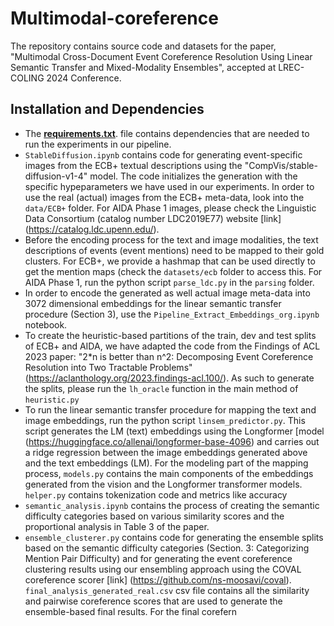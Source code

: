 # Multimodal-coreference
The repository contains source code and datasets for the paper, "Multimodal Cross-Document Event Coreference Resolution Using Linear Semantic Transfer and Mixed-Modality Ensembles", accepted at LREC-COLING 2024 Conference. 
## Installation and Dependencies 
- The [**requirements.txt**](./requirements.txt). file contains dependencies that are needed to run the experiments in our pipeline. 
- `StableDiffusion.ipynb` contains code for generating event-specific images from the ECB+ textual descriptions using the "CompVis/stable-diffusion-v1-4" model. The code initializes the generation with the specific hypeparameters we have used in our experiments. In order to use the real (actual) images from the ECB+ meta-data, look into the `data/ECB+` folder. For AIDA Phase 1 images, please check the Linguistic Data Consortium (catalog number LDC2019E77) website [link] (https://catalog.ldc.upenn.edu/).
- Before the encoding process for the text and image modalities, the text descriptions of events (event mentions) need to be mapped to their gold clusters. For ECB+, we provide a hashmap that can be used directly to get the mention maps (check the `datasets/ecb` folder to access this. For AIDA Phase 1, run the python script `parse_ldc.py` in the `parsing` folder.
- In order to encode the generated as well actual image meta-data into 3072 dimensional embeddings for the linear semantic transfer procedure (Section 3), use the `Pipeline_Extract_Embeddings_org.ipynb` notebook.
- To create the heuristic-based partitions of the train, dev and test splits of ECB+ and AIDA, we have adapted the code from the Findings of ACL 2023 paper: "2*n is better than n^2: Decomposing Event Coreference Resolution into Two Tractable Problems" (https://aclanthology.org/2023.findings-acl.100/). As such to generate the splits, please run the `lh_oracle` function in the main method of `heuristic.py`
- To run the linear semantic transfer procedure for mapping the text and image embeddings, run the python script `linsem_predictor.py`. This script generates the LM (text) embeddings using the Longformer [model (https://huggingface.co/allenai/longformer-base-4096) and carries out a ridge regression between the image embeddings generated above and the text embeddings (LM). For the modeling part of the mapping process, `models.py` contains the main components of the embeddings generated from the vision and the Longformer transformer models. `helper.py` contains tokenization code and metrics like accuracy
- `semantic_analysis.ipynb` contains the process of creating the semantic difficulty categories based on various similarity scores and the proportional analysis in Table 3 of the paper. 
- `ensemble_clusterer.py` contains code for generating the ensemble splits based on the semantic difficulty categories (Section. 3: Categorizing Mention Pair Difficulty) and for generating the event coreference clustering results using our ensembling approach using the COVAL coreference scorer [link] (https://github.com/ns-moosavi/coval). `final_analysis_generated_real.csv` csv file contains all the similarity and pairwise coreference scores that are used to generate the ensemble-based final results. For the final corefern
  
